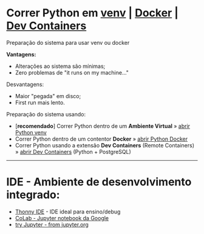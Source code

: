# Correr Python em [venv](system_prep/python_venv.md) | [Docker](python_docker.md) | [Dev Containers](python_dev_containers.md)
Preparação do sistema para usar venv ou docker

**Vantagens:**
* Alterações ao sistema são mínimas;
* Zero problemas de "it runs on my machine..."


Desvantagens:
* Maior "pegada" em disco;
* First run mais lento.

Preparação do sistema usando:

* [**recomendado**] Correr Python dentro de um **Ambiente Virtual** » [abrir Python venv](python_venv.md)
* Correr Python dentro de um contentor **Docker** » [abrir Python Docker](python_docker.md)
* Correr Python usando a extensão **Dev Containers** (Remote Containers) » [abrir Dev Containers](python_dev_containers.md) (Python + PostgreSQL)


***

# IDE - Ambiente de desenvolvimento integrado:
* [Thonny IDE](https://thonny.org/) - IDE ideal para ensino/debug
* [CoLab - Jupyter notebook da Google](https://colab.research.google.com/)
* [try Jupyter - from jupyter.org](https://jupyter.org/try-jupyter/lab/)
